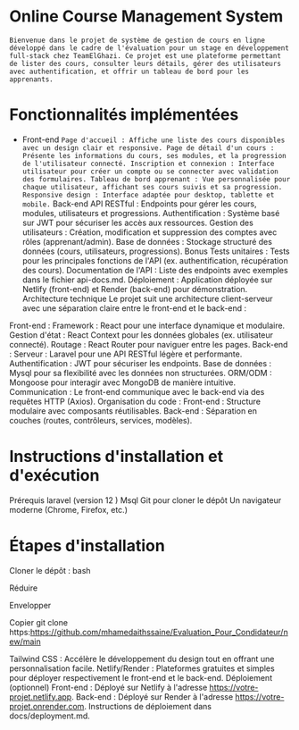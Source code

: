 # Online Course Management System
`Bienvenue dans le projet de système de gestion de cours en ligne développé dans le cadre de l'évaluation pour un stage en développement full-stack chez TeamElGhazi. Ce projet est une plateforme permettant de lister des cours, consulter leurs détails, gérer des utilisateurs avec authentification, et offrir un tableau de bord pour les apprenants.`

# Fonctionnalités implémentées
- Front-end
`Page d'accueil : Affiche une liste des cours disponibles avec un design clair et responsive.
Page de détail d'un cours : Présente les informations du cours, ses modules, et la progression de l'utilisateur connecté.
Inscription et connexion : Interface utilisateur pour créer un compte ou se connecter avec validation des formulaires.
Tableau de bord apprenant : Vue personnalisée pour chaque utilisateur, affichant ses cours suivis et sa progression.
Responsive design : Interface adaptée pour desktop, tablette et mobile.`
Back-end
API RESTful : Endpoints pour gérer les cours, modules, utilisateurs et progressions.
Authentification : Système basé sur JWT pour sécuriser les accès aux ressources.
Gestion des utilisateurs : Création, modification et suppression des comptes avec rôles (apprenant/admin).
Base de données : Stockage structuré des données (cours, utilisateurs, progressions).
Bonus
Tests unitaires : Tests pour les principales fonctions de l'API (ex. authentification, récupération des cours).
Documentation de l'API : Liste des endpoints avec exemples dans le fichier api-docs.md.
Déploiement : Application déployée sur Netlify (front-end) et Render (back-end) pour démonstration.
Architecture technique
Le projet suit une architecture client-serveur avec une séparation claire entre le front-end et le back-end :

Front-end :
Framework : React pour une interface dynamique et modulaire.
Gestion d'état : React Context pour les données globales (ex. utilisateur connecté).
Routage : React Router pour naviguer entre les pages.
Back-end :
Serveur : Laravel pour une API RESTful légère et performante.
Authentification : JWT pour sécuriser les endpoints.
Base de données : Mysql  pour sa flexibilité avec les données non structurées.
ORM/ODM : Mongoose pour interagir avec MongoDB de manière intuitive.
Communication : Le front-end communique avec le back-end via des requêtes HTTP (Axios).
Organisation du code :
Front-end : Structure modulaire avec composants réutilisables.
Back-end : Séparation en couches (routes, contrôleurs, services, modèles).
# Instructions d'installation et d'exécution
Prérequis
laravel (version 12 )
Msql 
Git pour cloner le dépôt
Un navigateur moderne (Chrome, Firefox, etc.)
# Étapes d'installation
Cloner le dépôt :
bash

Réduire

Envelopper

Copier
git clone https:https://github.com/mhamedaithssaine/Evaluation_Pour_Condidateur/new/main







Tailwind CSS : Accélère le développement du design tout en offrant une personnalisation facile.
Netlify/Render : Plateformes gratuites et simples pour déployer respectivement le front-end et le back-end.
Déploiement (optionnel)
Front-end : Déployé sur Netlify à l'adresse https://votre-projet.netlify.app.
Back-end : Déployé sur Render à l'adresse https://votre-projet.onrender.com.
Instructions de déploiement dans docs/deployment.md.
